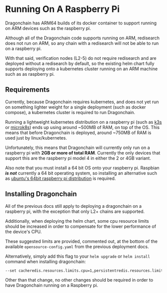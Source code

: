 # Running On A Raspberry Pi

Dragonchain has ARM64 builds of its docker container to support running on ARM
devices such as the raspberry pi.

Although all of the Dragonchain code supports running on ARM, redisearch does
not run on ARM, so any chain with a redisearch will not be able to run on a
raspberry pi.

With that said, verification nodes (L2-5) do not require redisearch and are
deployed without a redisearch by default, so the existing helm chart fully
supports deploying onto a kubernetes cluster running on an ARM machine such as
as raspberry pi.

## Requirements

Currently, because Dragonchain requires kubernetes, and does not yet run on
something lighter weight for a single deployment (such as docker compose), a
kubernetes cluster is required to run Dragonchain.

Running a lightweight kubernetes distribution on a raspberry pi (such as
[k3s](https://k3s.io/) or [microk8s](https://microk8s.io/)) ends up using
around ~500MB of RAM, on top of the OS. This means that before Dragonchain is
deployed, around ~750MB of RAM is used just by linux/kubernetes.

Unfortunately, this means that Dragonchain will currently only run on a
raspberry pi with **2GB or more of total RAM**. Currently the only devices that
support this are the raspberry pi model 4 in either the 2 or 4GB variant.

Also note that you must install a 64 bit OS onto your raspberry pi. Raspbian
_**is not**_ currently a 64 bit operating system, so installing an alternative
such as
[ubuntu's 64bit raspberry pi distribution](https://ubuntu.com/download/raspberry-pi)
is required.

## Installing Dragonchain

All of the previous docs still apply to deploying a dragonchain on a raspberry
pi, with the exception that only L2+ chains are supported.

Additionally, when deploying the helm chart, some cpu resource limits should
be increased in order to compensate for the lower performance of the device's
CPU.

These suggested limits are provided, commented out, at the bottom of the
available `opensource-config.yaml` from the previous deployment docs.

Alternatively, simply add this flag to your `helm upgrade` or `helm install`
command when installing dragonchain:

```sh
--set cacheredis.resources.limits.cpu=1,persistentredis.resources.limits.cpu=1,webserver.resources.limits.cpu=1,transactionProcessor.resources.limits.cpu=1
```

Other than that change, no other changes should be required in order to have
Dragonchain running on a Raspberry pi.

